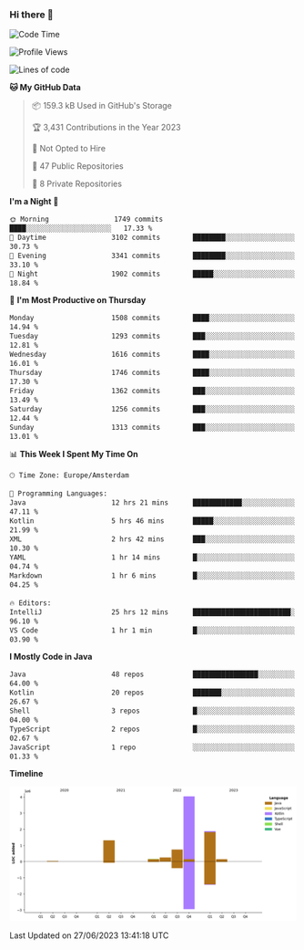 ### Hi there 👋


<!--START_SECTION:waka-->
![Code Time](http://img.shields.io/badge/Code%20Time-3%2C282%20hrs%204%20mins-blue)

![Profile Views](http://img.shields.io/badge/Profile%20Views-109-blue)

![Lines of code](https://img.shields.io/badge/From%20Hello%20World%20I%27ve%20Written-8.6%20million%20lines%20of%20code-blue)

**🐱 My GitHub Data** 

> 📦 159.3 kB Used in GitHub's Storage 
 > 
> 🏆 3,431 Contributions in the Year 2023
 > 
> 🚫 Not Opted to Hire
 > 
> 📜 47 Public Repositories 
 > 
> 🔑 8 Private Repositories 
 > 
**I'm a Night 🦉** 

```text
🌞 Morning                1749 commits        ████░░░░░░░░░░░░░░░░░░░░░   17.33 % 
🌆 Daytime                3102 commits        ████████░░░░░░░░░░░░░░░░░   30.73 % 
🌃 Evening                3341 commits        ████████░░░░░░░░░░░░░░░░░   33.10 % 
🌙 Night                  1902 commits        █████░░░░░░░░░░░░░░░░░░░░   18.84 % 
```
📅 **I'm Most Productive on Thursday** 

```text
Monday                   1508 commits        ████░░░░░░░░░░░░░░░░░░░░░   14.94 % 
Tuesday                  1293 commits        ███░░░░░░░░░░░░░░░░░░░░░░   12.81 % 
Wednesday                1616 commits        ████░░░░░░░░░░░░░░░░░░░░░   16.01 % 
Thursday                 1746 commits        ████░░░░░░░░░░░░░░░░░░░░░   17.30 % 
Friday                   1362 commits        ███░░░░░░░░░░░░░░░░░░░░░░   13.49 % 
Saturday                 1256 commits        ███░░░░░░░░░░░░░░░░░░░░░░   12.44 % 
Sunday                   1313 commits        ███░░░░░░░░░░░░░░░░░░░░░░   13.01 % 
```


📊 **This Week I Spent My Time On** 

```text
🕑︎ Time Zone: Europe/Amsterdam

💬 Programming Languages: 
Java                     12 hrs 21 mins      ████████████░░░░░░░░░░░░░   47.11 % 
Kotlin                   5 hrs 46 mins       █████░░░░░░░░░░░░░░░░░░░░   21.99 % 
XML                      2 hrs 42 mins       ███░░░░░░░░░░░░░░░░░░░░░░   10.30 % 
YAML                     1 hr 14 mins        █░░░░░░░░░░░░░░░░░░░░░░░░   04.74 % 
Markdown                 1 hr 6 mins         █░░░░░░░░░░░░░░░░░░░░░░░░   04.25 % 

🔥 Editors: 
IntelliJ                 25 hrs 12 mins      ████████████████████████░   96.10 % 
VS Code                  1 hr 1 min          █░░░░░░░░░░░░░░░░░░░░░░░░   03.90 % 
```

**I Mostly Code in Java** 

```text
Java                     48 repos            ████████████████░░░░░░░░░   64.00 % 
Kotlin                   20 repos            ███████░░░░░░░░░░░░░░░░░░   26.67 % 
Shell                    3 repos             █░░░░░░░░░░░░░░░░░░░░░░░░   04.00 % 
TypeScript               2 repos             █░░░░░░░░░░░░░░░░░░░░░░░░   02.67 % 
JavaScript               1 repo              ░░░░░░░░░░░░░░░░░░░░░░░░░   01.33 % 
```



**Timeline**

![Lines of Code chart](https://raw.githubusercontent.com/powercasgamer/powercasgamer/master/assets/bar_graph.png)


 Last Updated on 27/06/2023 13:41:18 UTC
<!--END_SECTION:waka-->
